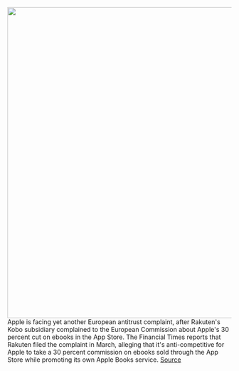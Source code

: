 <img src='https://cdn.vox-cdn.com/thumbor/grLJHBPr16ldWQ0H3-w8g_14Sg0=/0x0:2040x1360/1200x800/filters:focal(857x517:1183x843)/cdn.vox-cdn.com/uploads/chorus_image/image/66939770/acastro_180604_1777_apple_wwdc_0003.0.jpg' width='700px' /><br/>
Apple is facing yet another European antitrust complaint, after Rakuten's Kobo subsidiary complained to the European Commission about Apple's 30 percent cut on ebooks in the App Store. The Financial Times reports that Rakuten filed the complaint in March, alleging that it's anti-competitive for Apple to take a 30 percent commission on ebooks sold through the App Store while promoting its own Apple Books service.
<a href='https://www.theverge.com/2020/6/16/21292625/apple-rakuten-kobo-app-store-antitrust-complaint-europe'> Source <a/>